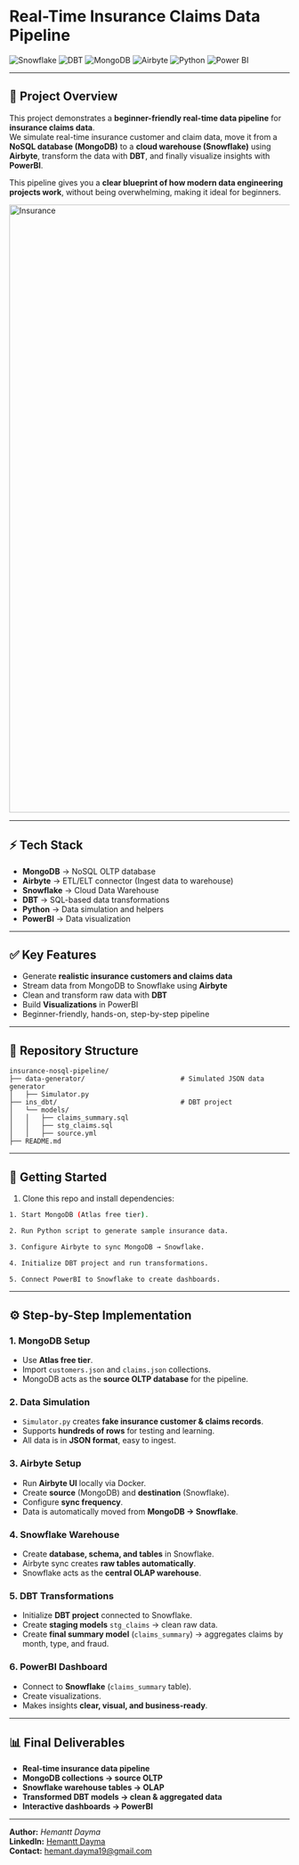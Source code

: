 # Real-Time Insurance Claims Data Pipeline

![Snowflake](https://img.shields.io/badge/Snowflake-29B5E8?logo=snowflake&logoColor=white)
![DBT](https://img.shields.io/badge/dbt-FF694B?logo=dbt&logoColor=white)
![MongoDB](https://img.shields.io/badge/MongoDB-47A248?logo=mongodb&logoColor=white)
![Airbyte](https://img.shields.io/badge/Airbyte-0097D8?logo=airbyte&logoColor=white)
![Python](https://img.shields.io/badge/Python-3776AB?logo=python&logoColor=white)
![Power BI](https://img.shields.io/badge/Power%20BI-F2C811?logo=powerbi&logoColor=black)

---

## 📌 Project Overview
This project demonstrates a **beginner-friendly real-time data pipeline** for **insurance claims data**.  
We simulate real-time insurance customer and claim data, move it from a **NoSQL database (MongoDB)** to a **cloud warehouse (Snowflake)** using **Airbyte**, transform the data with **DBT**, and finally visualize insights with **PowerBI**.

This pipeline gives you a **clear blueprint of how modern data engineering projects work**, without being overwhelming, making it ideal for beginners.

<img width="1341" height="1091" alt="Insurance" src="https://github.com/user-attachments/assets/bf07757b-58f9-4c7a-a0a9-948eec56d31a" />

---

## ⚡ Tech Stack
- **MongoDB** → NoSQL OLTP database  
- **Airbyte** → ETL/ELT connector (Ingest data to warehouse)  
- **Snowflake** → Cloud Data Warehouse  
- **DBT** → SQL-based data transformations  
- **Python** → Data simulation and helpers  
- **PowerBI** → Data visualization  

---

## ✅ Key Features
- Generate **realistic insurance customers and claims data**  
- Stream data from MongoDB to Snowflake using **Airbyte**  
- Clean and transform raw data with **DBT**  
- Build **Visualizations** in PowerBI  
- Beginner-friendly, hands-on, step-by-step pipeline  

---

## 📂 Repository Structure

```text
insurance-nosql-pipeline/
├── data-generator/                        # Simulated JSON data generator
│   ├── Simulator.py
├── ins_dbt/                               # DBT project
│   └── models/
│   │   ├── claims_summary.sql
│   │   ├── stg_claims.sql
│   │   ├── source.yml
├── README.md
```

---

## 🚀 Getting Started

1. Clone this repo and install dependencies:

```bash
1. Start MongoDB (Atlas free tier).

2. Run Python script to generate sample insurance data.

3. Configure Airbyte to sync MongoDB → Snowflake.

4. Initialize DBT project and run transformations.

5. Connect PowerBI to Snowflake to create dashboards.
```
---

## ⚙️ Step-by-Step Implementation

### 1. MongoDB Setup
- Use **Atlas free tier**.  
- Import `customers.json` and `claims.json` collections.  
- MongoDB acts as the **source OLTP database** for the pipeline.  

### 2. Data Simulation
- `Simulator.py` creates **fake insurance customer & claims records**.  
- Supports **hundreds of rows** for testing and learning.  
- All data is in **JSON format**, easy to ingest.  

### 3. Airbyte Setup
- Run **Airbyte UI** locally via Docker.  
- Create **source** (MongoDB) and **destination** (Snowflake).  
- Configure **sync frequency**.  
- Data is automatically moved from **MongoDB → Snowflake**.  

### 4. Snowflake Warehouse
- Create **database, schema, and tables** in Snowflake.  
- Airbyte sync creates **raw tables automatically**.  
- Snowflake acts as the **central OLAP warehouse**.  

### 5. DBT Transformations
- Initialize **DBT project** connected to Snowflake.  
- Create **staging models** `stg_claims` → clean raw data.  
- Create **final summary model** (`claims_summary`) → aggregates claims by month, type, and fraud.  

### 6. PowerBI Dashboard
- Connect to **Snowflake** (`claims_summary` table).  
- Create visualizations.
- Makes insights **clear, visual, and business-ready**.  

---

## 📊 Final Deliverables
- **Real-time insurance data pipeline**  
- **MongoDB collections → source OLTP**  
- **Snowflake warehouse tables → OLAP**  
- **Transformed DBT models → clean & aggregated data**  
- **Interactive dashboards → PowerBI**  

---

**Author:** *Hemantt Dayma*  
**LinkedIn:** [Hemantt Dayma](www.linkedin.com/in/hemantt-dayma)  
**Contact:** [hemant.dayma19@gmail.com](mailto:hemant.dayma19@gmail.com)
